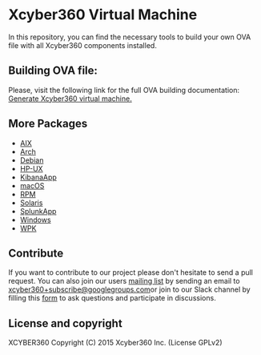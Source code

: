 # Xcyber360 Virtual Machine

In this repository, you can find the necessary tools to build your own OVA file with all Xcyber360 components installed.

## Building OVA file:

Please, visit the following link for the full OVA building documentation: [Generate Xcyber360 virtual machine.](https://documentation.xcyber360.com/current/development/packaging/generate-ova.html)

## More Packages

- [AIX](/aix/README.md)
- [Arch](/arch/README.md)
- [Debian](/debs/README.md)
- [HP-UX](/hp-ux/README.md)
- [KibanaApp](/xcyber360app/README.md)
- [macOS](/macos/README.md)
- [RPM](/rpms/README.md)
- [Solaris](/solaris/README.md)
- [SplunkApp](/splunkapp/README.md)
- [Windows](/windows/README.md)
- [WPK](/wpk/README.md)

## Contribute

If you want to contribute to our project please don't hesitate to send a pull request. You can also join our users [mailing list](https://groups.google.com/d/forum/xcyber360) by sending an email to [xcyber360+subscribe@googlegroups.com](mailto:xcyber360+subscribe@googlegroups.com)or join to our Slack channel by filling this [form](https://xcyber360.com/community/join-us-on-slack/) to ask questions and participate in discussions.

## License and copyright

XCYBER360 Copyright (C) 2015 Xcyber360 Inc.  (License GPLv2)
